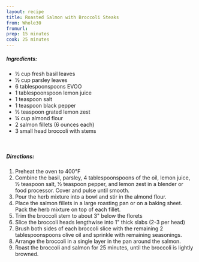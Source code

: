 ```yaml
---
layout: recipe
title: Roasted Salmon with Broccoli Steaks
from: Whole30
fromurl: 
prep: 15 minutes
cook: 25 minutes
---
```


##### Ingredients:

* ½ cup fresh basil leaves
* ½ cup parsley leaves
* 6 tablespoonspoons EVOO
* 1 tablespoonspoon lemon juice
* 1 teaspoon salt
* 1 teaspoon black pepper
* ½ teaspoon grated lemon zest
* ¼ cup almond flour
* 2 salmon fillets (6 ounces each)
* 3 small head broccoli with stems

<br>

##### Directions:

1. Preheat the oven to 400°F
2. Combine the basil, parsley, 4 tablespoonspoons of the oil, lemon juice, ½ teaspoon salt, ½ teaspoon pepper, and lemon zest in a blender or food processor. Cover and pulse until smooth. 
3. Pour the herb mixture into a bowl and stir in the almond flour.
4. Place the salmon fillets in a large roasting pan or on a baking sheet. Pack the herb mixture on top of each fillet.
5. Trim the broccoli stem to about 3" below the florets
6. Slice the broccoli heads lengthwise into 1" thick slabs (2-3 per head)
7. Brush both sides of each broccoli slice with the remaining 2 tablespoonspoons olive oil and sprinkle with remaining seasonings. 
8. Arrange the broccoli in a single layer in the pan around the salmon.
9. Roast the broccoli and salmon for 25 minutes, until the broccoli is lightly browned.
